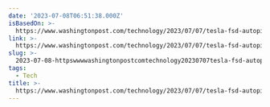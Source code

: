```yaml
---
date: '2023-07-08T06:51:38.000Z'
isBasedOn: >-
  https://www.washingtonpost.com/technology/2023/07/07/tesla-fsd-autopilot-wheel-weights/
link: >-
  https://www.washingtonpost.com/technology/2023/07/07/tesla-fsd-autopilot-wheel-weights/
slug: >-
  2023-07-08-httpswwwwashingtonpostcomtechnology20230707tesla-fsd-autopilot-wheel-weights
tags:
  - Tech
title: >-
  https://www.washingtonpost.com/technology/2023/07/07/tesla-fsd-autopilot-wheel-weights/
---
```


